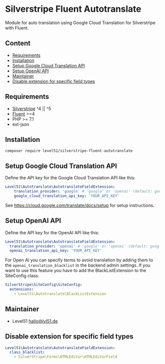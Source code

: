 # Silverstripe Fluent Autotranslate
Module for auto translation using Google Cloud Translation for Silverstripe with Fluent.

## Content
- [Requirements](#requirements)
- [Installation](#installation)
- [Setup Google Cloud Translation API](#setup-google-cloud-translation-api)
- [Setup OpenAI API](#setup-openai-api)
- [Maintainer](#maintainer)
- [Disable extension for specific field types](#disable-extension-for-specific-field-types)

## Requirements
- [Silverstripe](https://github.com/silverstripe/silverstripe-framework) ^4 || ^5
- [Fluent](https://github.com/tractorcow-farm/silverstripe-fluent) >=4
- PHP >= 7.1
- ext-json

## Installation
`composer require level51/silverstripe-fluent-autotranslate`

## Setup Google Cloud Translation API
Define the API key for the Google Cloud Translation API like this:

```yaml
Level51\Autotranslate\AutotranslateFieldExtension:
    translation_provider: 'google' # 'google' or 'openai' (default: google)
    google_cloud_translation_api_key: 'YOUR_API_KEY'
```

See https://cloud.google.com/translate/docs/setup for setup instructions.

## Setup OpenAI API
Define the API key for the OpenAI API like this:

```yaml
Level51\Autotranslate\AutotranslateFieldExtension:
  translation_provider: 'openai' # 'google' or 'openai' (default: google)
  openai_translation_api_key: 'YOUR_API_KEY'
```

For Open AI you can specify terms to avoid translation by adding them to the `openai_translation_blacklist` in the backend admin settings.
If you want to use this feature you have to add the BlackListExtension to the SiteConfig class.

```yaml
SilverStripe\SiteConfig\SiteConfig:
  extensions:
    - Level51\Autotranslate\BlackListExtension
```

## Maintainer
- Level51 <hallo@lvl51.de>

## Disable extension for specific field types
```yaml
Level51\Autotranslate\AutotranslateFieldExtension:
  class_blacklist:
    - SilverStripe\Forms\HTMLEditor\HTMLEditorField
```
